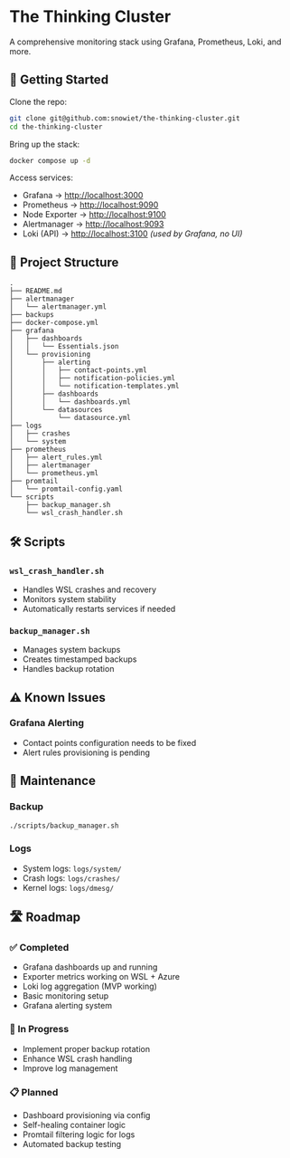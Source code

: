 # The Thinking Cluster

A comprehensive monitoring stack using Grafana, Prometheus, Loki, and more.

## 🚀 Getting Started

Clone the repo:

```bash
git clone git@github.com:snowiet/the-thinking-cluster.git
cd the-thinking-cluster
```

Bring up the stack:

```bash
docker compose up -d
```

Access services:

- Grafana → [http://localhost:3000](http://localhost:3000)  
- Prometheus → [http://localhost:9090](http://localhost:9090)  
- Node Exporter → [http://localhost:9100](http://localhost:9100)  
- Alertmanager → [http://localhost:9093](http://localhost:9093)  
- Loki (API) → [http://localhost:3100](http://localhost:3100) *(used by Grafana, no UI)*

## 📁 Project Structure

```
.
├── README.md
├── alertmanager
│   └── alertmanager.yml
├── backups
├── docker-compose.yml
├── grafana
│   ├── dashboards
│   │   └── Essentials.json
│   └── provisioning
│       ├── alerting
│       │   ├── contact-points.yml
│       │   ├── notification-policies.yml
│       │   └── notification-templates.yml
│       ├── dashboards
│       │   └── dashboards.yml
│       └── datasources
│           └── datasource.yml
├── logs
│   ├── crashes
│   └── system
├── prometheus
│   ├── alert_rules.yml
│   ├── alertmanager
│   └── prometheus.yml
├── promtail
│   └── promtail-config.yaml
└── scripts
    ├── backup_manager.sh
    └── wsl_crash_handler.sh
```

## 🛠️ Scripts

### `wsl_crash_handler.sh`
- Handles WSL crashes and recovery
- Monitors system stability
- Automatically restarts services if needed

### `backup_manager.sh`
- Manages system backups
- Creates timestamped backups
- Handles backup rotation

## ⚠️ Known Issues

### Grafana Alerting
- Contact points configuration needs to be fixed
- Alert rules provisioning is pending

## 🔄 Maintenance

### Backup
```bash
./scripts/backup_manager.sh
```

### Logs
- System logs: `logs/system/`
- Crash logs: `logs/crashes/`
- Kernel logs: `logs/dmesg/`

## 🛣️ Roadmap

### ✅ Completed
- Grafana dashboards up and running  
- Exporter metrics working on WSL + Azure  
- Loki log aggregation (MVP working)
- Basic monitoring setup
- Grafana alerting system

### 🔄 In Progress
- Implement proper backup rotation
- Enhance WSL crash handling
- Improve log management

### 📋 Planned
- Dashboard provisioning via config  
- Self-healing container logic  
- Promtail filtering logic for logs
- Automated backup testing
